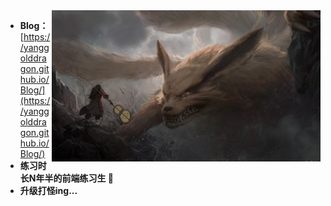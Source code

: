 <img src="https://github.com/YangGoldDragon/Blog/blob/main/src/assets/images/blog.png?raw=true" width="430" alt="《九喇嘛》" align="right" />

- **Blog：** [https://yanggolddragon.github.io/Blog/](https://yanggolddragon.github.io/Blog/)
- **练习时长N年半的前端练习生 👋**
- **升级打怪ing...**

<!--
**YangGoldDragon/YangGoldDragon** is a ✨ _special_ ✨ repository because its `README.md` (this file) appears on your GitHub profile.

Here are some ideas to get you started:

- 🔭 I’m currently working on ...
- 🌱 I’m currently learning ...
- 👯 I’m looking to collaborate on ...
- 🤔 I’m looking for help with ...
- 💬 Ask me about ...
- 📫 How to reach me: ...
- 😄 Pronouns: ...
- ⚡ Fun fact: ...
-->
